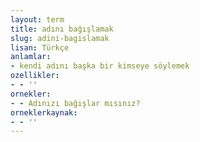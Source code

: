 ```yaml
---
layout: term
title: adını bağışlamak
slug: adini-bagislamak
lisan: Türkçe
anlamlar:
- kendi adını başka bir kimseye söylemek
ozellikler:
- - ''
ornekler:
- - Adınızı bağışlar mısınız?
orneklerkaynak:
- - ''
---
```

